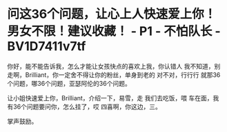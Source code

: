 # 问这36个问题，让心上人快速爱上你！男女不限！建议收藏！ - P1 - 不怕队长 - BV1D7411v7tf

你好，能不能告诉我，怎么才能让女孩快点的喜欢上我，你认错人 我不知道，别走啊，Brilliant，你一定舍不得让你的粉丝，单身到老的 对不对，行行行 就那36个问题，哪36个问题，亚瑟阿伦的36个问题。

让小姐快速爱上你，Brilliant，介绍一下，易雪，走 我们去吃饭，喂 车在面，我有36个问题要问你，怎么挂了，哎 四喜啊，你这边，三。

掌声鼓励。